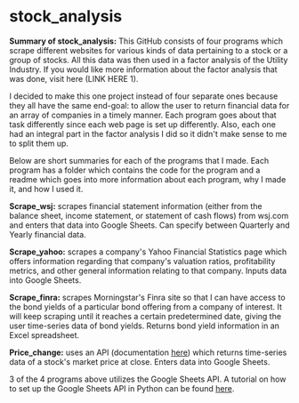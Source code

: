 # stock_analysis
**Summary of stock_analysis:** This GitHub consists of four programs which scrape different websites for various kinds of data pertaining to a stock or a group of stocks. All this data was then used in a factor analysis of the Utility Industry. If you would like more information about the factor analysis that was done, visit here (LINK HERE 1). 

I decided to make this one project instead of four separate ones because they all have the same end-goal: to allow the user to return financial data for an array of companies in a timely manner. Each program goes about that task differently since each web page is set up differently. Also, each one had an integral part in the factor analysis I did so it didn't make sense to me to split them up.

Below are short summaries for each of the programs that I made. Each program has a folder which contains the code for the program and a readme which goes into more information about each program, why I made it, and how I used it. 

**Scrape_wsj:** scrapes financial statement information (either from the balance sheet, income statement, or statement of cash flows) from wsj.com and enters that data into Google Sheets. Can specify between Quarterly and Yearly financial data. 

**Scrape_yahoo:** scrapes a company's Yahoo Financial Statistics page which offers information regarding that company's valuation ratios, profitability metrics, and other general information relating to that company. Inputs data into Google Sheets.

**Scrape_finra:** scrapes Morningstar's Finra site so that I can have access to the bond yields of a particular bond offering from a company of interest. It will keep scraping until it reaches a certain predetermined date, giving the user time-series data of bond yields. Returns bond yield information in an Excel spreadsheet.

**Price_change:** uses an API (documentation [here](https://aroussi.com/post/python-yahoo-finance)) which returns time-series data of a stock's market price at close. Enters data into Google Sheets. 

3 of the 4 programs above utilizes the Google Sheets API. A tutorial on how to set up the Google Sheets API in Python can be found [here](https://www.youtube.com/watch?v=cnPlKLEGR7E&t=3s&ab_channel=TechWithTim).

